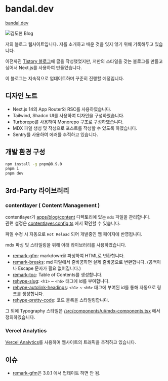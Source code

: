 # bandal.dev

[bandal.dev](https://bandal.dev)

![김도현 Blog](https://res.cloudinary.com/dkhp8gzh3/image/upload/v1709770522/portfolio/haapudjb1zlaxzrzy7fc.png)

저의 블로그 웹사이트입니다. 저를 소개하고 배운 것을 잊지 않기 위해 기록해두고 있습니다.

이전까진 [Tistory 블로그](https://gomban.tistory.com/)에 글을 작성했었지만, 저만의 스타일을 갖는 블로그를 만들고 싶어서 Next.js를 사용하여 만들었습니다.

이 블로그는 지속적으로 업데이트하며 꾸준히 진행할 예정입니다.

## 디자인 노트

- Next.js 14의 App Router와 RSC를 사용하였습니다.
- Tailwind, Shadcn UI를 사용하여 디자인을 구성하였습니다.
- Turborepo를 사용하여 Monorepo 구조로 구성하였습니다.
- MDX 파일 생성 및 작성으로 포스트를 작성할 수 있도록 하였습니다.
- Sentry를 사용하여 에러를 추적하고 있습니다.

## 개발 환경 구성

```bash
npm install -g pnpm@8.9.0
pnpm i
pnpm dev
```

## 3rd-Party 라이브러리

### contentlayer ( Content Management )

contentlayer가 [apps/blog/content](./apps/blog/content/) 디렉토리에 있는 `mdx` 파일을 관리합니다.  
관련 설정은 [contentlayer.config.ts](./apps/blog/contentlayer.config.ts) 에서 확인할 수 있습니다.

파일 수정 시 자동으로 `Hot Reload` 되어 개발중인 웹 페이지에 반영됩니다.

mdx 파싱 및 스타일링을 위해 아래 라이브러리를 사용하였습니다.

- [remark-gfm](https://github.com/remarkjs/remark-gfm): markdown을 파싱하여 HTML로 변환합니다.
- [remark-breaks](https://github.com/remarkjs/remark-breaks): md 파일에서 줄바꿈하면 실제 줄바꿈으로 변환합니다. (공백이나 Escape 문자가 필요 없어집니다.)
- [remark-toc](https://github.com/remarkjs/remark-toc): Table of Contents를 생성합니다.
- [rehype-slug](https://github.com/rehypejs/rehype-slug): `<h1>` ~ `<h6>` 태그에 id를 부여합니다.
- [rehype-autolink-headings](https://github.com/rehypejs/rehype-autolink-headings): `<h1>` ~ `<h6>` 태그에 부여된 id를 통해 자동으로 링크를 생성합니다.
- [rehype-pretty-code](https://rehype-pretty-code.netlify.app/): 코드 블록을 스타일링합니다.

그 외에 Typography 스타일은 [/src/components/ui/mdx-components.tsx](./packages/ui/src/components/ui/mdx-components.tsx) 에서 정의하였습니다.

### Vercel Analytics

[Vercel Analytics](https://vercel.com/analytics)를 사용하여 웹사이트의 트래픽을 추적하고 있습니다.

## 이슈

- [remark-gfm](https://github.com/hashicorp/next-mdx-remote/issues/403)은 3.0.1 에서 업데이트 하면 안 됨.

